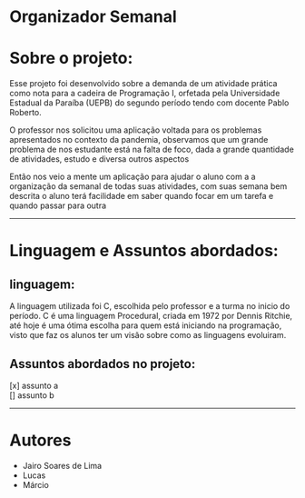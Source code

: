 # Organizador Semanal

# Sobre o projeto:
<p>
    Esse projeto foi desenvolvido sobre a demanda de um atividade prática como nota
  para a cadeira de Programação I, orfetada pela Universidade Estadual da Paraíba (UEPB) do segundo período
  tendo com docente Pablo Roberto.
</p>
<p>
    O professor nos solicitou uma aplicação voltada para os problemas apresentados no contexto da pandemia,
  observamos que um grande problema de nos estudante está na falta de foco, dada a grande quantidade de atividades, estudo
  e diversa outros aspectos
</p>

<p>
    Então nos veio a mente um aplicação para ajudar o aluno com a a organização da semanal de todas suas atividades,
  com suas semana bem descrita o aluno terá facilidade em saber quando focar em um tarefa e quando passar para outra
</p>
 
---

# Linguagem e Assuntos abordados:

## linguagem:
<p>
    A linguagem utilizada foi C, escolhida pelo professor e a turma no inicio do período.
  C é uma linguagem Procedural, criada em 1972 por Dennis Ritchie, até hoje é uma ótima escolha para quem 
  está iniciando na programação, visto que faz os alunos ter um visão sobre como as linguagens evoluiram. 
</p>

## Assuntos abordados no projeto:
  [x] assunto a <br/>
  [] assunto b

---
# Autores
  - Jairo Soares de Lima
  - Lucas
  - Márcio

